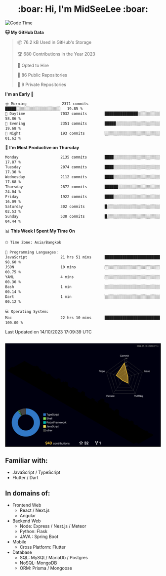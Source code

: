 <h1 align="center"> :boar: Hi, I'm MidSeeLee :boar:</h1>
 
<!--START_SECTION:waka-->
![Code Time](http://img.shields.io/badge/Code%20Time-1%2C016%20hrs%2052%20mins-blue)

**🐱 My GitHub Data** 

> 📦 76.2 kB Used in GitHub's Storage 
 > 
> 🏆 680 Contributions in the Year 2023
 > 
> 💼 Opted to Hire
 > 
> 📜 86 Public Repositories 
 > 
> 🔑 9 Private Repositories 
 > 
**I'm an Early 🐤** 

```text
🌞 Morning                2371 commits        █████░░░░░░░░░░░░░░░░░░░░   19.85 % 
🌆 Daytime                7032 commits        ███████████████░░░░░░░░░░   58.86 % 
🌃 Evening                2351 commits        █████░░░░░░░░░░░░░░░░░░░░   19.68 % 
🌙 Night                  193 commits         ░░░░░░░░░░░░░░░░░░░░░░░░░   01.62 % 
```
📅 **I'm Most Productive on Thursday** 

```text
Monday                   2135 commits        ████░░░░░░░░░░░░░░░░░░░░░   17.87 % 
Tuesday                  2074 commits        ████░░░░░░░░░░░░░░░░░░░░░   17.36 % 
Wednesday                2112 commits        ████░░░░░░░░░░░░░░░░░░░░░   17.68 % 
Thursday                 2872 commits        ██████░░░░░░░░░░░░░░░░░░░   24.04 % 
Friday                   1922 commits        ████░░░░░░░░░░░░░░░░░░░░░   16.09 % 
Saturday                 302 commits         █░░░░░░░░░░░░░░░░░░░░░░░░   02.53 % 
Sunday                   530 commits         █░░░░░░░░░░░░░░░░░░░░░░░░   04.44 % 
```


📊 **This Week I Spent My Time On** 

```text
🕑︎ Time Zone: Asia/Bangkok

💬 Programming Languages: 
JavaScript               21 hrs 51 mins      █████████████████████████   98.60 % 
JSON                     10 mins             ░░░░░░░░░░░░░░░░░░░░░░░░░   00.75 % 
YAML                     4 mins              ░░░░░░░░░░░░░░░░░░░░░░░░░   00.36 % 
Bash                     1 min               ░░░░░░░░░░░░░░░░░░░░░░░░░   00.14 % 
Dart                     1 min               ░░░░░░░░░░░░░░░░░░░░░░░░░   00.12 % 

💻 Operating System: 
Mac                      22 hrs 10 mins      █████████████████████████   100.00 % 
```


 Last Updated on 14/10/2023 17:09:39 UTC
<!--END_SECTION:waka-->

##

![](./profile-3d-contrib/profile-night-rainbow.svg)

## Familiar with:
- JavaScript / TypeScript
- Flutter / Dart

## In domains of:
- Frontend Web
  - React / Next.js
  - Angular
- Backend Web
  - Node: Express / Nest.js / Meteor
  - Python: Flask
  - JAVA : Spring Boot
- Mobile
  - Cross Platform: Flutter
- Database
  - SQL: MySQL/ MariaDb / Postgres
  - NoSQL: MongoDB
  - ORM: Prisma / Mongoose
